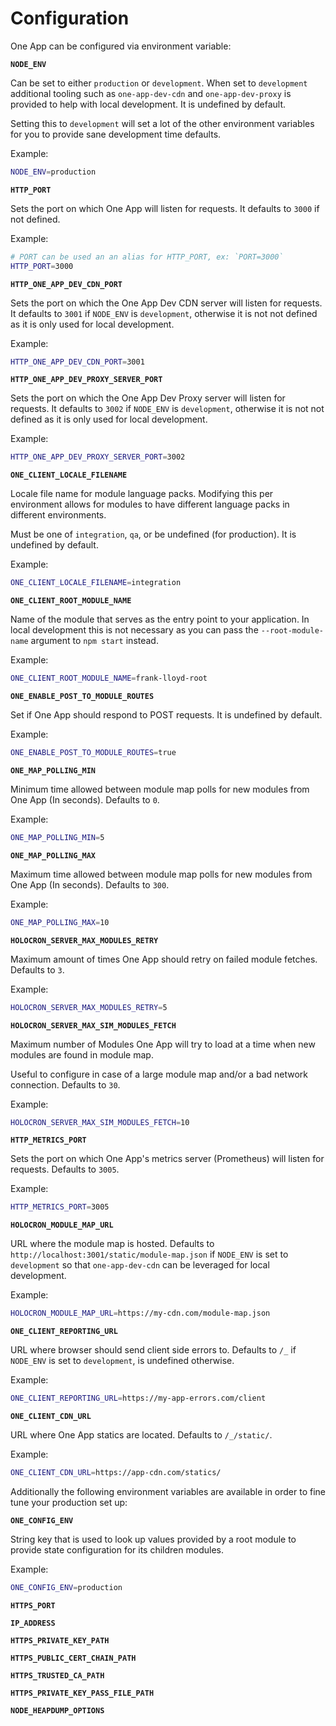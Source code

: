 # Configuration

One App can be configured via environment variable:

**`NODE_ENV`**

Can be set to either `production` or `development`. When set to `development` additional tooling
such as `one-app-dev-cdn` and `one-app-dev-proxy` is provided to help with local development. It is undefined
by default.

Setting this to `development` will set a lot of the other environment variables for you to provide
sane development time defaults.

Example:
```bash
NODE_ENV=production
```

**`HTTP_PORT`**

Sets the port on which One App will listen for requests. It defaults to `3000` if not defined.

Example:
```bash
# PORT can be used an an alias for HTTP_PORT, ex: `PORT=3000`
HTTP_PORT=3000
```

**`HTTP_ONE_APP_DEV_CDN_PORT`**

Sets the port on which the One App Dev CDN server will listen for requests. It defaults to `3001` if `NODE_ENV`
is `development`, otherwise it is not not defined as it is only used for local development.

Example:
```bash
HTTP_ONE_APP_DEV_CDN_PORT=3001
```

**`HTTP_ONE_APP_DEV_PROXY_SERVER_PORT`**

Sets the port on which the One App Dev Proxy server will listen for requests. It defaults to `3002` if `NODE_ENV`
is `development`, otherwise it is not not defined as it is only used for local development.

Example:
```bash
HTTP_ONE_APP_DEV_PROXY_SERVER_PORT=3002
```

**`ONE_CLIENT_LOCALE_FILENAME`**

Locale file name for module language packs. Modifying this per environment allows for modules to have
different language packs in different environments.

Must be one of `integration`, `qa`, or be undefined (for production). It is undefined by default.

Example:
```bash
ONE_CLIENT_LOCALE_FILENAME=integration
```

**`ONE_CLIENT_ROOT_MODULE_NAME`**

Name of the module that serves as the entry point to your application. In local development this is 
not necessary as you can pass the `--root-module-name` argument to `npm start` instead.

Example:
```bash
ONE_CLIENT_ROOT_MODULE_NAME=frank-lloyd-root
```

**`ONE_ENABLE_POST_TO_MODULE_ROUTES`**

Set if One App should respond to POST requests. It is undefined by default.

Example:
```bash
ONE_ENABLE_POST_TO_MODULE_ROUTES=true
```

**`ONE_MAP_POLLING_MIN`**

Minimum time allowed between module map polls for new modules from One App (In seconds). Defaults
to `0`.

Example:
```bash
ONE_MAP_POLLING_MIN=5
```

**`ONE_MAP_POLLING_MAX`**

Maximum time allowed between module map polls for new modules from One App (In seconds). Defaults
to `300`.

Example:
```bash
ONE_MAP_POLLING_MAX=10
```

**`HOLOCRON_SERVER_MAX_MODULES_RETRY`**

Maximum amount of times One App should retry on failed module fetches. Defaults to `3`.

Example:
```bash
HOLOCRON_SERVER_MAX_MODULES_RETRY=5
```

**`HOLOCRON_SERVER_MAX_SIM_MODULES_FETCH`**

Maximum number of Modules One App will try to load at a time when new modules are found in module map.

Useful to configure in case of a large module map and/or a bad network connection. Defaults to `30`.

Example:
```bash
HOLOCRON_SERVER_MAX_SIM_MODULES_FETCH=10
```

**`HTTP_METRICS_PORT`**

Sets the port on which One App's metrics server (Prometheus) will listen for requests. Defaults to `3005`.

Example:
```bash
HTTP_METRICS_PORT=3005
```

**`HOLOCRON_MODULE_MAP_URL`**

URL where the module map is hosted.
Defaults to `http://localhost:3001/static/module-map.json` if `NODE_ENV` is set to `development` so that `one-app-dev-cdn`
can be leveraged for local development.

Example:
```bash
HOLOCRON_MODULE_MAP_URL=https://my-cdn.com/module-map.json
```

**`ONE_CLIENT_REPORTING_URL`**

URL where browser should send client side errors to. Defaults to `/_` if `NODE_ENV` is set to
`development`, is undefined otherwise.

Example:
```bash
ONE_CLIENT_REPORTING_URL=https://my-app-errors.com/client
```

**`ONE_CLIENT_CDN_URL`**

URL where One App statics are located. Defaults to `/_/static/`.

Example:
```bash
ONE_CLIENT_CDN_URL=https://app-cdn.com/statics/
```

Additionally the following environment variables are available in order to fine tune your production
set up:

**`ONE_CONFIG_ENV`**

String key that is used to look up values provided by a root module to provide state configuration
for its children modules.

Example:
```bash
ONE_CONFIG_ENV=production
```

**`HTTPS_PORT`**

**`IP_ADDRESS`**

**`HTTPS_PRIVATE_KEY_PATH`**

**`HTTPS_PUBLIC_CERT_CHAIN_PATH`**

**`HTTPS_TRUSTED_CA_PATH`**

**`HTTPS_PRIVATE_KEY_PASS_FILE_PATH`**

**`NODE_HEAPDUMP_OPTIONS`**
